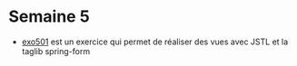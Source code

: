 # Semaine 5

* [exo501](exo501) est un exercice qui permet de réaliser des vues avec JSTL et la taglib spring-form
